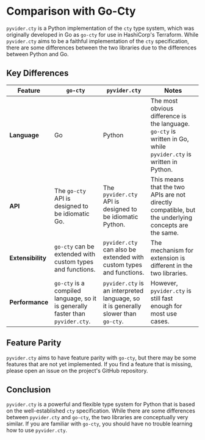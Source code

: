# Comparison with Go-Cty

`pyvider.cty` is a Python implementation of the `cty` type system, which was originally developed in Go as `go-cty` for use in HashiCorp's Terraform. While `pyvider.cty` aims to be a faithful implementation of the `cty` specification, there are some differences between the two libraries due to the differences between Python and Go.

## Key Differences

| Feature | `go-cty` | `pyvider.cty` | Notes |
|---|---|---|---|
| **Language** | Go | Python | The most obvious difference is the language. `go-cty` is written in Go, while `pyvider.cty` is written in Python. |
| **API** | The `go-cty` API is designed to be idiomatic Go. | The `pyvider.cty` API is designed to be idiomatic Python. | This means that the two APIs are not directly compatible, but the underlying concepts are the same. |
| **Extensibility** | `go-cty` can be extended with custom types and functions. | `pyvider.cty` can also be extended with custom types and functions. | The mechanism for extension is different in the two libraries. |
| **Performance** | `go-cty` is a compiled language, so it is generally faster than `pyvider.cty`. | `pyvider.cty` is an interpreted language, so it is generally slower than `go-cty`. | However, `pyvider.cty` is still fast enough for most use cases. |

## Feature Parity

`pyvider.cty` aims to have feature parity with `go-cty`, but there may be some features that are not yet implemented. If you find a feature that is missing, please open an issue on the project's GitHub repository.

## Conclusion

`pyvider.cty` is a powerful and flexible type system for Python that is based on the well-established `cty` specification. While there are some differences between `pyvider.cty` and `go-cty`, the two libraries are conceptually very similar. If you are familiar with `go-cty`, you should have no trouble learning how to use `pyvider.cty`.
